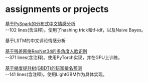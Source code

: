 # assignments or projects

[基于PySpark的分布式中文情感分析](https://github.com/yang-zhou-x/assignments/tree/master/1.sentiment_analysis_cn)  
--102 lines(含注释)。使用了hashing trick和tf-idf，以及Naive Bayes。

基于LSTM的中文评论情感分析

[基于残差网络ResNet34的多角度人脸识别](https://github.com/yang-zhou-x/assignments/tree/master/2.resnet34_face_recognition)  
--371 lines(含注释)。使用PyTorch实现，并在GPU上训练。

[基于梯度提升树(GBDT)的玩家排名预测](https://github.com/yang-zhou-x/assignments/tree/master/3.lightgbm_pubg)  
--141 lines(含注释)。使用LightGBM作为具体实现。

